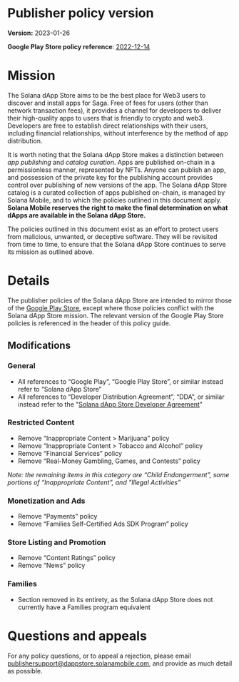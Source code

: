 
# Publisher policy version

**Version:** 2023-01-26

**Google Play Store policy reference**: [2022-12-14](https://support.google.com/googleplay/android-developer/answer/12867690)

# Mission

The Solana dApp Store aims to be the best place for Web3 users to discover and install apps for Saga. Free of fees for users (other than network transaction fees), it provides a channel for developers to deliver their high-quality apps to users that is friendly to crypto and web3. Developers are free to establish direct relationships with their users, including financial relationships, without interference by the method of app distribution.

It is worth noting that the Solana dApp Store makes a distinction between *app publishing* and *catalog curation*. Apps are published on-chain in a permissionless manner, represented by NFTs. Anyone can publish an app, and possession of the private key for the publishing account provides control over publishing of new versions of the app. The Solana dApp Store catalog is a curated collection of apps published on-chain, is managed by Solana Mobile, and to which the policies outlined in this document apply. **Solana Mobile reserves the right to make the final determination on what dApps are available in the Solana dApp Store.**

The policies outlined in this document exist as an effort to protect users from malicious, unwanted, or deceptive software. They will be revisited from time to time, to ensure that the Solana dApp Store continues to serve its mission as outlined above.

# Details

The publisher policies of the Solana dApp Store are intended to mirror those of the [Google Play Store](https://play.google.com/about/developer-content-policy/), except where those policies conflict with the Solana dApp Store mission. The relevant version of the Google Play Store policies is referenced in the header of this policy guide.

## Modifications

### General

- All references to “Google Play”, “Google Play Store”, or similar instead refer to “Solana dApp Store”
- All references to “Developer Distribution Agreement”, “DDA”, or similar instead refer to the "[Solana dApp Store Developer Agreement](DEVELOPER-AGREEMENT.pdf)"

### Restricted Content

- Remove “Inappropriate Content > Marijuana” policy
- Remove “Inappropriate Content > Tobacco and Alcohol” policy
- Remove “Financial Services” policy
- Remove “Real-Money Gambling, Games, and Contests” policy

*Note: the remaining items in this category are “Child Endangerment”, some portions of “Inappropriate Content”, and "Illegal Activities”*

### Monetization and Ads

- Remove “Payments” policy
- Remove “Families Self-Certified Ads SDK Program” policy

### Store Listing and Promotion

- Remove “Content Ratings” policy
- Remove “News” policy

### Families

- Section removed in its entirety, as the Solana dApp Store does not currently have a Families program equivalent

# Questions and appeals

For any policy questions, or to appeal a rejection, please email [publishersupport@dappstore.solanamobile.com](mailto:publishersupport@dappstore.solanamobile.com), and provide as much detail as possible.
